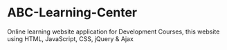 # ABC-Learning-Center
Online learning website application for Development Courses, this website using HTML, JavaScript, CSS, jQuery &amp; Ajax
